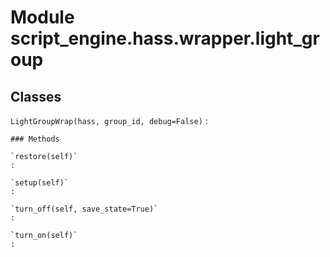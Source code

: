 Module script_engine.hass.wrapper.light_group
=============================================

Classes
-------

`LightGroupWrap(hass, group_id, debug=False)`
:   

    ### Methods

    `restore(self)`
    :

    `setup(self)`
    :

    `turn_off(self, save_state=True)`
    :

    `turn_on(self)`
    :